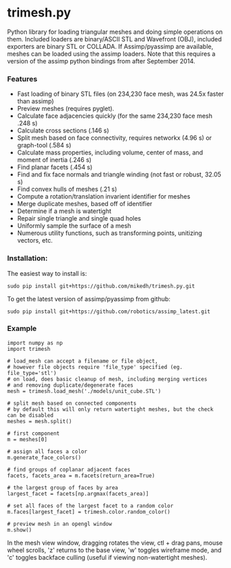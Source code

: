 trimesh.py
==========

Python library for loading triangular meshes and doing simple operations on them. Included loaders are binary/ASCII STL and Wavefront (OBJ), included exporters are binary STL or COLLADA. If Assimp/pyassimp are available, meshes can be loaded using the assimp loaders. Note that this requires a version of the assimp python bindings from after September 2014. 

### Features
* Fast loading of binary STL files (on 234,230 face mesh, was 24.5x faster than assimp)
* Preview meshes (requires pyglet). 
* Calculate face adjacencies quickly (for the same 234,230 face mesh .248 s)
* Calculate cross sections (.146 s)
* Split mesh based on face connectivity, requires networkx (4.96 s) or graph-tool (.584 s)
* Calculate mass properties, including volume, center of mass, and moment of inertia (.246 s)
* Find planar facets (.454 s)
* Find and fix face normals and triangle winding (not fast or robust, 32.05 s)
* Find convex hulls of meshes (.21 s)
* Compute a rotation/translation invarient identifier for meshes
* Merge duplicate meshes, based off of identifier
* Determine if a mesh is watertight
* Repair single triangle and single quad holes
* Uniformly sample the surface of a mesh
* Numerous utility functions, such as transforming points, unitizing vectors, etc. 

### Installation:
The easiest way to install is:

    sudo pip install git+https://github.com/mikedh/trimesh.py.git

To get the latest version of assimp/pyassimp from github:

    sudo pip install git+https://github.com/robotics/assimp_latest.git 

### Example
    import numpy as np
    import trimesh
    
    # load_mesh can accept a filename or file object, 
    # however file objects require 'file_type' specified (eg. file_type='stl')
    # on load, does basic cleanup of mesh, including merging vertices 
    # and removing duplicate/degenerate faces
    mesh = trimesh.load_mesh('./models/unit_cube.STL')
    
    # split mesh based on connected components
    # by default this will only return watertight meshes, but the check can be disabled
    meshes = mesh.split() 

    # first component  
    m = meshes[0]

    # assign all faces a color
    m.generate_face_colors()

    # find groups of coplanar adjacent faces
    facets, facets_area = m.facets(return_area=True)

    # the largest group of faces by area    
    largest_facet = facets[np.argmax(facets_area)]

    # set all faces of the largest facet to a random color
    m.faces[largest_facet] = trimesh.color.random_color()

    # preview mesh in an opengl window
    m.show()
    

In the mesh view window, dragging rotates the view, ctl + drag pans, mouse wheel scrolls, 'z' returns to the base view, 'w' toggles wireframe mode, and 'c' toggles backface culling (useful if viewing non-watertight meshes).  